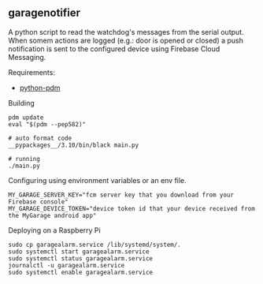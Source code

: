 garagenotifier
--------------

A python script to read the watchdog's messages from the serial output.
When somem actions are logged (e.g.: door is opened or closed) a push
notification is sent to the configured device using Firebase
Cloud Messaging.


Requirements:
 - <a href="https://pdm.fming.dev/">python-pdm</a>


Building
```
pdm update
eval "$(pdm --pep582)"

# auto format code
__pypackages__/3.10/bin/black main.py

# running
./main.py
```

Configuring using environment variables or an env file.
```
MY_GARAGE_SERVER_KEY="fcm server key that you download from your Firebase console"
MY_GARAGE_DEVICE_TOKEN="device token id that your device received from the MyGarage android app"
```

Deploying on a Raspberry Pi
```
sudo cp garagealarm.service /lib/systemd/system/.
sudo systemctl start garagealarm.service
sudo systemctl status garagealarm.service
journalctl -u garagealarm.service
sudo systemctl enable garagealarm.service
```

